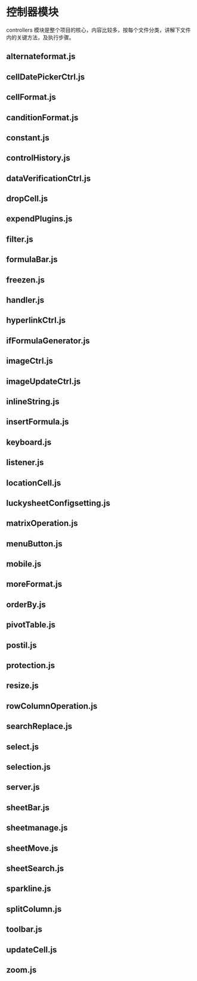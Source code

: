 # 控制器模块

<backTop />

controllers 模块是整个项目的核心，内容比较多，按每个文件分类，讲解下文件内的关键方法，及执行步骤。

## alternateformat.js

<!--@include: ../controllers/alternateformat.md{4,}-->

## cellDatePickerCtrl.js

<!--@include: ../controllers/cellDatePickerCtrl.md{4,}-->

## cellFormat.js

<!--@include: ../controllers/cellFormat.md{4,}-->

## canditionFormat.js

## constant.js

## controlHistory.js

## dataVerificationCtrl.js

## dropCell.js

## expendPlugins.js

## filter.js

## formulaBar.js

## freezen.js

## handler.js

## hyperlinkCtrl.js

## ifFormulaGenerator.js

## imageCtrl.js

## imageUpdateCtrl.js

## inlineString.js

## insertFormula.js

## keyboard.js

## listener.js

## locationCell.js

## luckysheetConfigsetting.js

## matrixOperation.js

## menuButton.js

## mobile.js

## moreFormat.js

## orderBy.js

## pivotTable.js

## postil.js

## protection.js

## resize.js

## rowColumnOperation.js

## searchReplace.js

## select.js

## selection.js

## server.js

## sheetBar.js

## sheetmanage.js

## sheetMove.js

## sheetSearch.js

## sparkline.js

## splitColumn.js

## toolbar.js

## updateCell.js

## zoom.js
